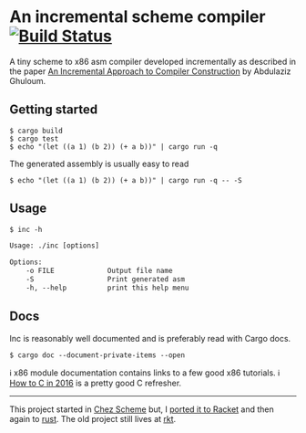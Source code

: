 # An incremental scheme compiler [![Build Status](https://travis-ci.org/jaseemabid/inc.svg?branch=master)](https://travis-ci.org/jaseemabid/inc)

A tiny scheme to x86 asm compiler developed incrementally as described in the
paper [An Incremental Approach to Compiler Construction][paper] by Abdulaziz
Ghuloum.

## Getting started

    $ cargo build
    $ cargo test
    $ echo "(let ((a 1) (b 2)) (+ a b))" | cargo run -q

The generated assembly is usually easy to read

    $ echo "(let ((a 1) (b 2)) (+ a b))" | cargo run -q -- -S

## Usage

```txt
$ inc -h

Usage: ./inc [options]

Options:
    -o FILE             Output file name
    -S                  Print generated asm
    -h, --help          print this help menu
```

## Docs

Inc is reasonably well documented and is preferably read with Cargo docs.

    $ cargo doc --document-private-items --open

ℹ x86 module documentation contains links to a few good x86 tutorials.
ℹ [How to C in 2016](https://matt.sh/howto-c) is a pretty good C refresher.

---

This project started in [Chez Scheme] but, I [ported it to Racket][rkt] and then
again to [rust]. The old project still lives at [rkt](./rkt).

[Chez Scheme]:  https://www.scheme.com
[paper]:        docs/paper.pdf?raw=true
[rkt]:          https://github.com/jaseemabid/inc/commit/a8ab1e6c7506023e59ddcf11cfabe53fbaa5c00a
[rust]:         https://github.com/jaseemabid/inc/commit/cc333332a5f20dc9de168954808d363621bd0c97
